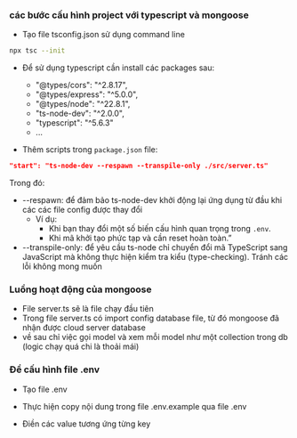 

### các bước cấu hình project với typescript và mongoose

- Tạo file tsconfig.json
sử dụng command line
```bash
npx tsc --init
```

- Để sử dụng typescript cần install các packages sau: 
    - "@types/cors": "^2.8.17",
    - "@types/express": "^5.0.0",
    - "@types/node": "^22.8.1",
    - "ts-node-dev": "^2.0.0",
    - "typescript": "^5.6.3"
    - ...

- Thêm scripts trong `package.json` file:
```json
"start": "ts-node-dev --respawn --transpile-only ./src/server.ts"
```
Trong đó:
- --respawn: để đảm bảo ts-node-dev khởi động lại ứng dụng từ đầu khi các các file config được thay đổi
    - Ví dụ: 
        * Khi bạn thay đổi một số biến cấu hình quan trọng trong `.env`.
        * Khi mã khởi tạo phức tạp và cần reset hoàn toàn.”
- --transpile-only: để yêu cầu ts-node chỉ chuyển đổi mã TypeScript sang JavaScript mà không thực hiện kiểm tra kiểu (type-checking). Tránh các lỗi không mong muốn

### Luồng hoạt động của mongoose
- File server.ts sẽ là file chạy đầu tiên
- Trong file server.ts có import config database file, từ đó mongoose đã nhận được cloud server database
- về sau chỉ việc gọi model và xem mỗi model như một collection trong db (logic chạy quá chi là thoải mái)

### Để cấu hình file .env

- Tạo file .env

- Thực hiện copy nội dung trong file .env.example qua file .env

- Điền các value tương ứng từng key












